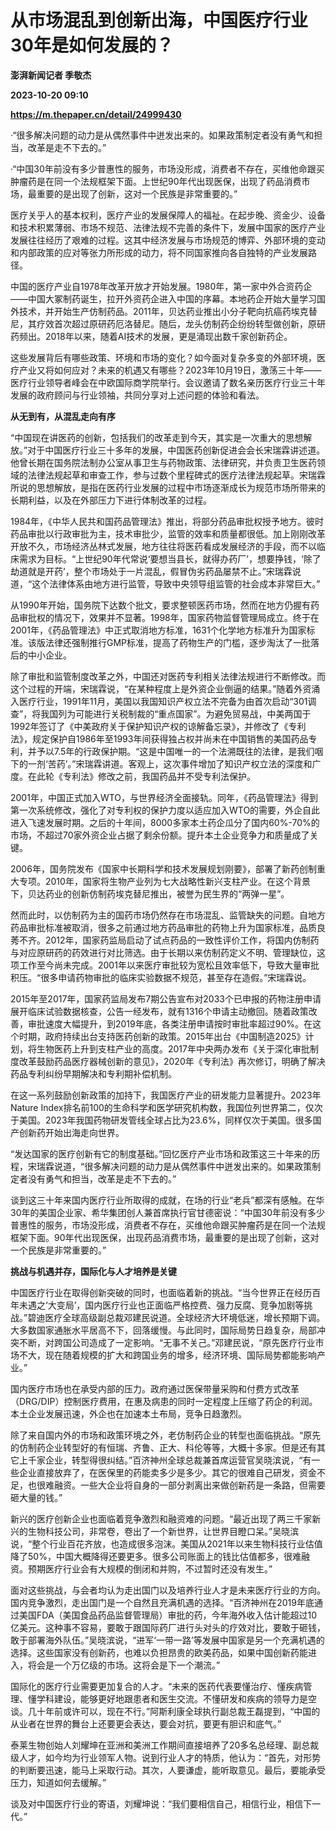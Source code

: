 # 从市场混乱到创新出海，中国医疗行业30年是如何发展的？
**澎湃新闻记者 季敬杰**

**2023-10-20 09:10**

**https://m.thepaper.cn/detail/24999430**

·“很多解决问题的动力是从偶然事件中迸发出来的。如果政策制定者没有勇气和担当，改革是走不下去的。”

·“中国30年前没有多少普惠性的服务，市场没形成，消费者不存在，买维他命跟买肿瘤药是在同一个法规框架下面。上世纪90年代出现医保，出现了药品消费市场，最重要的是出现了创新，这对一个民族是非常重要的。”

医疗关乎人的基本权利，医疗产业的发展保障人的福祉。在起步晚、资金少、设备和技术积累薄弱、市场不规范、法律法规不完善的条件下，发展中国家的医疗产业发展往往经历了艰难的过程。这其中经济发展与市场规范的博弈、外部环境的变动和内部政策的应对等张力所形成的动力，将不同国家推向各自独特的产业发展路径。

中国的医疗产业自1978年改革开放才开始发展。1980年，第一家中外合资药企——中国大冢制药诞生，拉开外资药企进入中国的序幕。本地药企开始大量学习国外技术，并开始生产仿制药品。2011年，贝达药业推出小分子靶向抗癌药埃克替尼，其疗效首次超过原研药厄洛替尼。随后，龙头仿制药企纷纷转型做创新，原研药频出。2018年以来，随着AI技术的发展，更是涌现出数千家创新药企。

这些发展背后有哪些政策、环境和市场的变化？如今面对复杂多变的外部环境，医疗产业又将如何应对？未来的机遇又有哪些？2023年10月19日，激荡三十年——医疗行业领导者峰会在中欧国际商学院举行。会议邀请了数名亲历医疗行业三十年发展的政府顾问与行业领袖，共同分享对上述问题的体验和看法。

**从无到有，从混乱走向有序**

“中国现在讲医药的创新，包括我们的改革走到今天，其实是一次重大的思想解放。”对于中国医疗行业三十多年的发展，中国医药创新促进会会长宋瑞霖讲述道。他曾长期在国务院法制办公室从事卫生与药物政策、法律研究，并负责卫生医药领域的法律法规起草和审查工作，参与过数个里程碑式的医疗法律法规起草。宋瑞霖所说的思想解放，是指在医药行业发展的过程中市场逐渐成长为规范市场所带来的长期利益，以及在外部压力下进行体制改革的过程。

1984年，《中华人民共和国药品管理法》推出，将部分药品审批权授予地方。彼时药品审批以行政审批为主，技术审批少，监管的效率和质量都很低。加上刚刚改革开放不久，市场经济丛林式发展，地方往往将医药看成发展经济的手段，而不以临床需求为目标。“上世纪90年代常说‘要想当县长，就得办药厂’，想要挣钱，‘除了劫道就是开药’，整个市场处于一片混乱，假冒伪劣药品屡禁不止。”宋瑞霖说道，“这个法律体系由地方进行监管，导致中央领导组监管的社会成本非常巨大。”

从1990年开始，国务院下达数个批文，要求整顿医药市场，然而在地方仍握有药品审批权的情况下，效果并不显著。1998年，国家药物监督管理局成立。终于在2001年，《药品管理法》中正式取消地方标准，1631个化学地方标准升为国家标准。该版法律还强制推行GMP标准，提高了药物生产的门槛，逐步淘汰了一批落后的中小企业。

除了审批和监管制度改革之外，中国还对医药专利相关法律法规进行不断修改。而这个过程的开端，宋瑞霖说，“在某种程度上是外资企业倒逼的结果。”随着外资涌入医疗行业，1991年11月，美国以我国知识产权立法不完备为由首次启动“301调查”，将我国列为可能进行关税制裁的“重点国家”。为避免贸易战，中美两国于1992年签订了《中美政府关于保护知识产权的谅解备忘录》，并修改了《专利法》，规定保护自1986年至1993年间获得独占权并尚未在中国销售的美国药品专利，并予以7.5年的行政保护期。“这是中国唯一的一个法溯既往的法律，是我们咽下的一剂‘苦药’。”宋瑞霖讲道。客观上，这次事件增加了知识产权立法的深度和广度。在此轮《专利法》修改之前，我国药品并不受专利法保护。

2001年，中国正式加入WTO，与世界经济全面接轨。同年，《药品管理法》得到第一次系统修改，强化了对专利权的保护力度以适应加入WTO的需要，外企自此进入飞速发展时期。之后的十年间，8000多家本土药企瓜分了国内60%-70%的市场，不超过70家外资企业占据了剩余份额。提升本土企业竞争力和质量成了关键。

2006年，国务院发布《国家中长期科学和技术发展规划刚要》，部署了新药创制重大专项。2010年，国家将生物产业列为七大战略性新兴支柱产业。在这个背景下，贝达药业的创新仿制药埃克替尼推出，被誉为民生界的“两弹一星”。

然而此时，以仿制药为主的国药市场仍然存在市场混乱、监管缺失的问题。自地方药品审批标准被取消，很多之前通过地方药品审批的药物上升为国家标准，品质良莠不齐。2012年，国家药监局启动了试点药品的一致性评价工作，将国内仿制药与对应原研药的药效进行对比筛选。由于长期以来仿制药定义不明、管理缺位，这项工作至今尚未完成。2001年以来医疗审批较为宽松且效率低下，导致大量审批积压。“很多申请药物审批的临床实验数据不规范，甚至存在造假。”宋瑞霖说。

2015年至2017年，国家药监局发布7期公告宣布对2033个已申报的药物注册申请展开临床试验数据核查，公告一经发布，就有1316个申请主动撤回。随着政策改善，审批速度大幅提升，到2019年底，各类注册申请按时审批率超过90%。在这个时期，政府持续出台支持医药创新的政策。2015年出台《中国制造2025》计划，将生物医药上升到支柱产业的高度。2017年中央两办发布《关于深化审批制度改革鼓励药品医疗器械创新的意见》，2020年《专利法》再次修订，明确了解决药品专利纠纷早期解决和专利期补偿机制。

在这一系列鼓励创新政策的加持下，我国医疗产业的研发能力显著提升。2023年Nature Index排名前100的生命科学和医学研究机构数，我国位列世界第二，仅次于美国。2023年我国药物研发管线全球占比为23.6%，同样仅次于美国。很多国产创新药开始出海走向世界。

“发达国家的医疗创新有它的制度基础。”回忆医疗产业市场和政策这三十年来的历程，宋瑞霖说道，“很多解决问题的动力是从偶然事件中迸发出来的。如果政策制定者没有勇气和担当，改革是走不下去的。”

谈到这三十年来国内医疗行业所取得的成就，在场的行业“老兵”都深有感触。在华30年的美国企业家、希华集团创人兼首席执行官甘德密说：“中国30年前没有多少普惠性的服务，市场没形成，消费者不存在，买维他命跟买肿瘤药是在同一个法规框架下面。90年代出现医保，出现药品消费市场，最重要的是出现了创新，这对一个民族是非常重要的。”

**挑战与机遇并存，国际化与人才培养是关键**

中国医疗行业在取得创新突破的同时，也面临着新的挑战。“当今世界正在经历百年未遇之‘大变局’，国内医疗行业也正面临严格控费、强力反腐、竞争加剧等挑战。”碧迪医疗全球高级副总裁邓建民说道。全球经济大环境低迷，增长预期下调。大多数国家通胀水平居高不下，回落缓慢。与此同时，国际局势日趋复杂，局部冲突不断，对跨国公司造成了一定影响。“无事不关己。”邓建民说，“原先医疗行业市场不大，现在随着规模的扩大和跨国业务的增多，经济环境、国际局势都能影响产业。”

国内医疗市场也在承受内部的压力。政府通过医保带量采购和付费方式改革（DRG/DIP）控制医疗费用，在惠及病患的同时一定程度上压缩了药企的利润。本土企业发展迅速，外企也在加速本土布局，竞争日趋激烈。

除了来自国内外的市场和政策环境之外，老仿制药企业的转型也面临挑战。“原先的仿制药企业转型好的有恒瑞、齐鲁、正大、科伦等等，大概十多家。但是还有其它上千家企业，转型得很纠结。”百济神州全球总裁兼首席运营官吴晓滨说，“有一些企业直接放弃了，在医保里的药能卖多少是多少。其它的很难自己研发，资金不足，也很难融资。一些大企业将自身的一部分剥离出来做创新药是一条路，但需要砸大量的钱。”

新兴的医疗创新企业也面临着竞争激烈和融资难的问题。“最近出现了两三千家新兴的生物科技公司，非常卷，卷出了一个新世界，让世界目瞪口呆。”吴晓滨说，“整个行业百花齐放，也造成很多泡沫。美国从2021年以来生物科技行业估值降了50%，中国大概降得还要更多。很多公司账面上的钱比估值都多，很难融资。预期医疗行业会有大规模的倒闭和并购，不过暂时还没有发生。”

面对这些挑战，与会者均认为走出国门以及培养行业人才是未来医疗行业的方向。国内竞争激烈，走出国门是一个自然且充满机遇的选择。“百济神州在2019年底通过美国FDA（美国食品药品监督管理局）审批的药，今年海外收入估计能超过10亿美元。这种事不容易，要敢于跟国际药厂进行头对头的疗效对比，要敢于砸钱，敢于部署海外队伍。”吴晓滨说，“进军‘一带一路’等发展中国家是另一个充满机遇的选择。这些国家没有创新药，也难以负担昂贵的欧美药品，如果中国创新药能进入，将会是一个万亿级的市场。这将会是下一个潮流。”

国际化的医疗行业需要更加复合的人才。“未来的医药代表要懂治疗、懂疾病管理、懂学科建设，能够更好地跟患者和医生交流。不懂研发和疾病的领导力是空谈。几十年前或许可以，现在不行。”阿斯利康全球执行副总裁王磊提到，“中国的从业者在世界的舞台上还要更会表达，要会对抗，要更有胆识和底气。”

泰莱生物创始人刘耀坤在亚洲和美洲工作期间直接培养了20多名总经理、副总裁级人才，如今均为行业领军人物。说到行业人才的特质，他认为：“首先，对形势的判断要迅速，能马上采取行动。其次，人要谦虚，能听取意见。最后，要能承受压力，知道如何去缓解。”

谈及对中国医疗行业的寄语，刘耀坤说：“我们要相信自己，相信行业，相信下一代。”